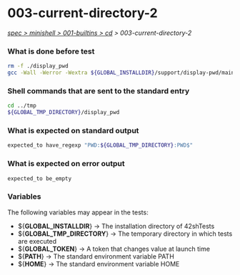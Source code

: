 # 003-current-directory-2

*[spec > minishell > 001-builtins > cd](..) > 003-current-directory-2*

### What is done before test

```bash
rm -f ./display_pwd
gcc -Wall -Werror -Wextra ${GLOBAL_INSTALLDIR}/support/display-pwd/main.c -o ./display_pwd

```

### Shell commands that are sent to the standard entry

```bash
cd ../tmp
${GLOBAL_TMP_DIRECTORY}/display_pwd

```

### What is expected on standard output

```bash
expected_to have_regexp "PWD:${GLOBAL_TMP_DIRECTORY}:PWD$"
```

### What is expected on error output

```bash
expected_to be_empty
```

### Variables

The following variables may appear in the tests:

* ${**GLOBAL_INSTALLDIR**} -> The installation directory of 42shTests
* ${**GLOBAL_TMP_DIRECTORY**} -> The temporary directory in which tests are executed
* ${**GLOBAL_TOKEN**} -> A token that changes value at launch time
* ${**PATH**} -> The standard environment variable PATH
* ${**HOME**} -> The standard environment variable HOME
